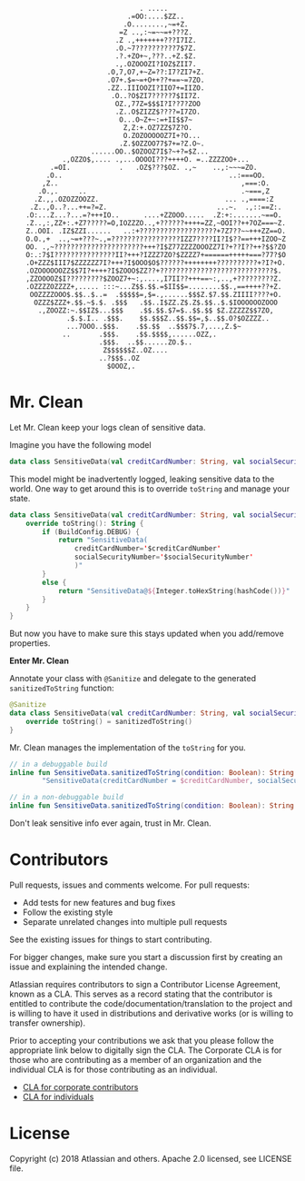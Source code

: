 
                                                                                
                                                                                
                                    . .....                                     
                                 .=OO:....$ZZ..                                 
                                .O........,~=+Z.                                
                               =Z ..,:~=~~=+???Z.                               
                              .Z .,+++++++???I7IZ.                              
                              .O.~7??????????7$7Z.                              
                              .?.+ZO+~,???..+Z.$Z.                              
                              .,.OZOOOZI?IOZ$ZII7.                              
                            .O,7,O7,+~Z=??:I7?ZI7+Z.                            
                            .O7+.$=~=+O++??+==~=7ZO.                            
                            .ZZ..IIIOOZI?IIO7+=IIZO.                            
                             .O..?O$ZI7?????7$II7Z.                             
                              OZ.,77Z=$$$I?I??7?ZOO                             
                              .Z..O$ZIZZ$????=I7ZO.                             
                               O...O~Z+~:=+II$$7~                               
                                Z,Z:+.OZ7ZZ$7Z?O.                               
                                O.ZOZOOOOOZ7I+?O...                             
                               .Z.$OZZOO77$7+=?Z.O~.                            
                        ......OO..$OZOOZ7I$?~+?=$Z...                           
                 .,OZZO$,.... .,...OOOOI???++++O. =..ZZZZOO+...                 
              .=OI.            .   .OZ$???$OZ. .,~    ..,:~~~=ZO.               
             .O..                                         ..:===OO.             
            ,Z..                                             ,===:O.            
           .O.,.     ..                                      .~===,Z            
          .Z.,,.OZOZZOOZZ.                               ... .,====:Z           
         .Z..,O..?...++=?=Z.                           ...~.  .,::==Z:.         
        .O:...Z...?...=?+++IO..      ....+ZZOOO.....  .Z:+:.......~==O.         
        .Z..,:,ZZ+:.+Z7?????=O,IOZZZO..,+??????++++=ZZ,~OOI??++7OZ===~Z.        
        Z..OOI. .IZ$ZZI......   ..:+???????????????????+7Z7??~~+++ZZ==O.        
        O.O.,+  ..,~=+???~.,=?????????????????IZZ7????II?I$??==+++IZOO~Z        
        OO. .,~??????????????????????+++?I$Z77ZZZZOOOZZ7I?+??I??++?$$?ZO        
        O:.:7$I???????????????II?+++?IZZZ7ZO?$ZZZZ7+======+++++===?77?$O        
        .O+ZZZ$III7$ZZZZZZ7I?+++?I$OOO$O$??????++++++++??????????+?I?+O.        
        .OZOOOOOOZZ$$7I?++++?I$ZOOO$ZZ??+????????????????????????????$.         
        ,ZZOOOOZ$I?????????$ZOOZ7+~:,....,I7II??+++==~:,..,+?????????Z.         
        .OZZZZOZZZZ+,..... :::~...Z$$.$$.=$II$$=........$$.,==++++??+Z.         
         OOZZZZOOO$.$$..$..=  .$$$$$=,$=.,......$$$Z.$7.$$.ZIIII????+O.         
          OZZZ$ZZZ+.$$.~$.$. .$$$   .$$..I$ZZ.Z$.Z$.$$..$.$IOOOOOOZOOO          
           .,ZOOZZ:~.$$IZ$...$$$    .$$.$$.$7=$..$$.$$ $Z.ZZZZZ$$7ZO,           
                  .$.$.I.. .$$$.    $$.$$$Z..$$.$$=,$..$$.O?$OZZZZ..            
                  ...7OOO..$$$.    .$$.$$  ..$$$7$.7,...,Z.$~                   
                 ..       .$$$.    .$$.$$$$,......OZZ,.                         
                          .$$$.  ..$$......ZO.$..                               
                           Z$$$$$$Z..OZ....                                     
                          ..?$$$..OZ                                            
                            $OOOZ,.                                             
                                                                                
                                                                                
                                                    
Mr. Clean
===

Let Mr. Clean keep your logs clean of sensitive data.

Imagine you have the following model

```kotlin
data class SensitiveData(val creditCardNumber: String, val socialSecurityNumber: String)
```

This model might be inadvertently logged, leaking sensitive data to the world. 
One way to get around this is to override `toString` and manage your state.

```kotlin
data class SensitiveData(val creditCardNumber: String, val socialSecurityNumber: String) {
	override toString(): String {
		if (BuildConfig.DEBUG) {
			return "SensitiveData(
				creditCardNumber='$creditCardNumber'
				socialSecurityNumber='$socialSecurityNumber'
				)"
		}
		else {
			return "SensitiveData@${Integer.toHexString(hashCode())}"
		}
	}
}
```

But now you have to make sure this stays updated when you add/remove properties.

**Enter Mr. Clean**

Annotate your class with `@Sanitize` and delegate to the generated `sanitizedToString` function:

```kotlin
@Sanitize
data class SensitiveData(val creditCardNumber: String, val socialSecurityNumber: String){
	override toString() = sanitizedToString()
}

```

Mr. Clean manages the implementation of the `toString` for you.

```kotlin
// in a debuggable build
inline fun SensitiveData.sanitizedToString(condition: Boolean): String =
        "SensitiveData(creditCardNumber = $creditCardNumber, socialSecurityNumber = $socialSecurityNumber)"

// in a non-debuggable build
inline fun SensitiveData.sanitizedToString(condition: Boolean): String = "SensitiveData@${Integer.toHexString(hashCode())}"
```

Don't leak sensitive info ever again, trust in Mr. Clean.

# Contributors

Pull requests, issues and comments welcome. For pull requests:

* Add tests for new features and bug fixes
* Follow the existing style
* Separate unrelated changes into multiple pull requests

See the existing issues for things to start contributing.

For bigger changes, make sure you start a discussion first by creating an issue and explaining the intended change.

Atlassian requires contributors to sign a Contributor License Agreement, known as a CLA. This serves as a record stating that the contributor is entitled to contribute the code/documentation/translation to the project and is willing to have it used in distributions and derivative works (or is willing to transfer ownership).

Prior to accepting your contributions we ask that you please follow the appropriate link below to digitally sign the CLA. The Corporate CLA is for those who are contributing as a member of an organization and the individual CLA is for those contributing as an individual.

* [CLA for corporate contributors](https://na2.docusign.net/Member/PowerFormSigning.aspx?PowerFormId=e1c17c66-ca4d-4aab-a953-2c231af4a20b)
* [CLA for individuals](https://na2.docusign.net/Member/PowerFormSigning.aspx?PowerFormId=3f94fbdc-2fbe-46ac-b14c-5d152700ae5d)
    
# License

Copyright (c) 2018 Atlassian and others. Apache 2.0 licensed, see LICENSE file.
